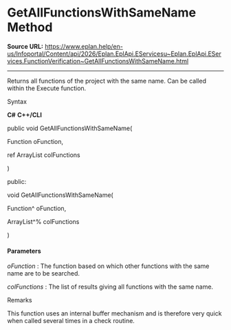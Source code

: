# GetAllFunctionsWithSameName Method

**Source URL:** https://www.eplan.help/en-us/Infoportal/Content/api/2026/Eplan.EplApi.EServicesu~Eplan.EplApi.EServices.FunctionVerification~GetAllFunctionsWithSameName.html

---

Returns all functions of the project with the same name. Can be called within the Execute function.

Syntax

**C#**
**C++/CLI**


public void GetAllFunctionsWithSameName( 

   Function oFunction,

   ref ArrayList colFunctions

)

public:

void GetAllFunctionsWithSameName( 

   Function^ oFunction,

   ArrayList^% colFunctions

)


#### Parameters

*oFunction*
:   The function based on which other functions with the same name are to be searched.

*colFunctions*
:   The list of results giving all functions with the same name.

Remarks

This function uses an internal buffer mechanism and is therefore very quick when called several times in a check routine.
